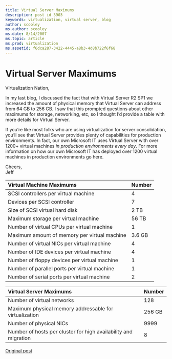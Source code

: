 ```yaml
---
title: Virtual Server Maximums
description: post id 3903
keywords: virtualization, virtual server, blog
author: scooley
ms.author: scooley
ms.date: 8/14/2007
ms.topic: article
ms.prod: virtualization
ms.assetid: f6dca287-3422-4445-a8b3-4d8b722f6f68
---
```


# Virtual Server Maximums

Virtualization Nation,

In my last blog, I discussed the fact that with Virtual Server R2 SP1 we increased the amount of physical memory that Virtual Server can address from 64 GB to 256 GB. I saw that this prompted questions about other maximums for storage, networking, etc, so I thought I’d provide a table with more details for Virtual Server.

If you’re like most folks who are using virtualization for server consolidation, you’ll see that Virtual Server provides plenty of capabilities for production environments. In fact, our own Microsoft IT uses Virtual Server with over 1200+ virtual machines _in production environments every day_. For more information on how our own Microsoft IT has deployed over 1200 virtual machines in production environments go here.

Cheers,  
Jeff

|Virtual Machine Maximums|Number|
|:----|:----|
|SCSI controllers per virtual machine | 4 |
|Devices per SCSI controller | 7 |
|Size of SCSI virtual hard disk | 2 TB |
|Maximum storage per virtual machine | 56 TB |
|Number of virtual CPUs per virtual machine | 1 |
|Maximum amount of memory per virtual machine | 3.6 GB |
|Number of virtual NICs per virtual machine | 4 |
|Number of IDE devices per virtual machine | 4 |
|Number of floppy devices per virtual machine | 1 |
|Number of parallel ports per virtual machine | 1 |
|Number of serial ports per virtual machine | 2 |

|Virtual Server Maximums |Number|
|:----|:----|
|Number of virtual networks | 128 |
|Maximum physical memory addressable for virtualization | 256 GB |
|Number of physical NICs | 9999 |
|Number of hosts per cluster for high availability and migration | 8 |

[Original post](https://blogs.technet.microsoft.com/virtualization/2007/08/14/virtual-server-maximums/)
